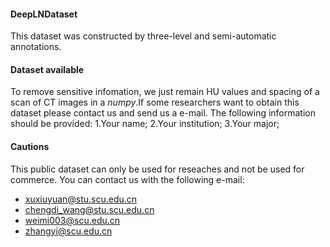 #### DeepLNDataset
This dataset was constructed by three-level and semi-automatic annotations.


#### Dataset available
To remove sensitive infomation, we just remain HU values and spacing of a scan 
of CT images in a *numpy*.If some researchers want to obtain this dataset please
contact us and send us a e-mail. The following information should be provided:
1.Your name;
2.Your institution;
3.Your major;

#### Cautions
This public dataset can only be used for reseaches and not be used for commerce.
You can contact us with the following e-mail:
- xuxiuyuan@stu.scu.edu.cn
- chengdi_wang@stu.scu.edu.cn
- weimi003@scu.edu.cn
- zhangyi@scu.edu.cn
